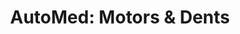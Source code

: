 ---
title: "AutoMed: Motors & Dents"
url: /panama-city/automed-motors-y-dents/
shop: reparación de automóviles
---